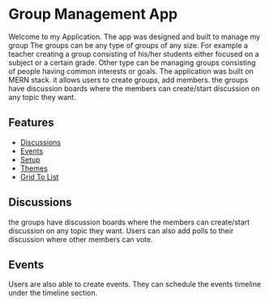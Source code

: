 # Group Management App
Welcome to my Application. The app was designed and built to manage my group
The groups can be any type of groups of any size. For example a teacher creating a group consisting of his/her students either focused on a subject or a certain grade. Other type can be managing groups consisting of people having common interests or goals. 
 The application was built on MERN stack. it allows users to create groups, add members. the groups have discussion boards where the members can create/start discussion on any topic they want.

## Features

<!-- * [Dashboard](#Dashboard) -->
* [Discussions](#Discussions)
* [Events](#Events)
* [Setup](#setup)
* [Themes](#Themes)
* [Grid To List](#GridToList)
<!-- ## Dashboard
Dashboard contains a summary of the group, such as the members, houses/department.  it also showcases the upcoming birthdays of the members in the current month.  -->

## Discussions
the groups have discussion boards where the members can create/start discussion on any topic they want. Users can also add polls to their discussion where other members can vote. 

## Events
Users are also able to create events. They can schedule the events timeline under the timeline section. 

